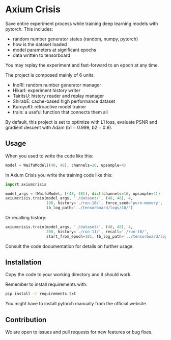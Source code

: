 
# Axium Crisis

Save entire experiment process while training deep learning models with
pytorch. This includes:

  * random number generator states (random, numpy, pytorch)
  * how is the dataset loaded
  * model parameters at significant epochs
  * data written to tensorboard

You may replay the experiment and fast-forward to an epoch at any time.

The project is composed mainly of 6 units:

  * InoRI: random number generator manager
  * HikarI: experiment history writer
  * TairitsU: history reader and replay manager
  * ShirabE: cache-based high performance dataset
  * KuroyuKI: retroactive model trainer
  * train: a useful function that connects them all

By default, this project is set to optimize with L1 loss, evaluate PSNR and
gradient descent with Adam (b1 = 0.999, b2 = 0.9).

## Usage

When you used to write the code like this:

```python
model = WaifuModel((48, 48), channels=16, upsample=4)
```

In Axium Crisis you write the training code like this:

```python
import axiumcrisis

model_args = (WaifuModel, [(48, 48)], dict(channels=16, upsample=4))
axiumcrisis.train(model_args, './dataset/', (48, 48), 4,
                  100, history='./run-10/', force_seed='pure-memory',
                  tb_log_path='../tensorboard/logs/10/')
```

Or recalling history:

```python
axiumcrisis.train(model_args, './dataset/', (48, 48), 4,
                  200, history='./run-11/', recall='./run-10/',
                  start_from_epoch=101, tb_log_path='../tensorboard/logs/11/')
```

Consult the code documentation for details on further usage.

## Installation

Copy the code to your working directory and it should work.

Remember to install requirements with:

```sh
pip install -r requirements.txt
```

You might have to install pytorch manually from the official website.

## Contribution

We are open to issues and pull requests for new features or bug fixes.
